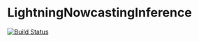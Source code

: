 # LightningNowcastingInference

[![Build Status](https://github.com/t41459/LightningNowcastingInference.jl/actions/workflows/CI.yml/badge.svg?branch=main)](https://github.com/t41459/LightningNowcastingInference.jl/actions/workflows/CI.yml?query=branch%3Amain)
